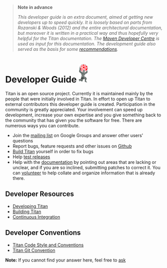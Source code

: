 > **Note in advance**
>
> *This developer guide is an extra document, aimed at getting new developers up to speed quickly. It is loosely based on parts from Rozanski & Woods (2012) and the entire architectural documentation, but moreover it is written in a practical way and thus hopefully very helpful for the Titan documentation. The [Maven Developer Centre]( http://maven.apache.org/developers/index.html) is used as input for this documentation. The development guide also served as the basis for some [recommendations](../ArchitecturalRecommendations.md#on-the-basis-of-the-developer-guide).*

# Developer Guide ![Titan logo](../diagrams/titan-kneeling-small.png)

Titan is an open source project. Currently it is maintained mainly by the people that were initially involved in Titan. In effort to open up Titan to external contributors this developer guide is created. Participation in the community is greatly appreciated. Your involvement can speed up development, increase your own expertise and you give something back to the community that has given you the software for free. There are numerous ways you can contribute.

* Join the [mailing list](https://groups.google.com/forum/#!forum/aureliusgraphs) on Google Groups and answer other users' questions
* Report bugs, feature requests and other issues on [Github](https://github.com/thinkaurelius/titan/issues)
* [Build Titan](BuildingTitan.md) yourself in order to fix bugs
* Help [test releases](DevelopingTitan.md#testing)
* Help with the [documentation]( https://github.com/thinkaurelius/titan/wiki) by pointing out areas that are lacking or unclear, and if you are so inclined, submitting patches to correct it. You can [volunteer](mailto:info@thinkaurelius.com) to help collate and organize information that is already there.

## Developer Resources

* [Developing Titan](DevelopingTitan.md)
* [Building Titan](BuildingTitan.md)
* [Continuous Integration](ContinuousIntegration.md)

## Developer Conventions

* [Titan Code Style and Conventions](Conventions.md#titan-code-style-and-conventions)
* [Titan Git Convention](Conventions.md#titan-git-convention)

**Note:** If you cannot find your answer here, feel free to [ask](mailto:info@thinkaurelius.com)
